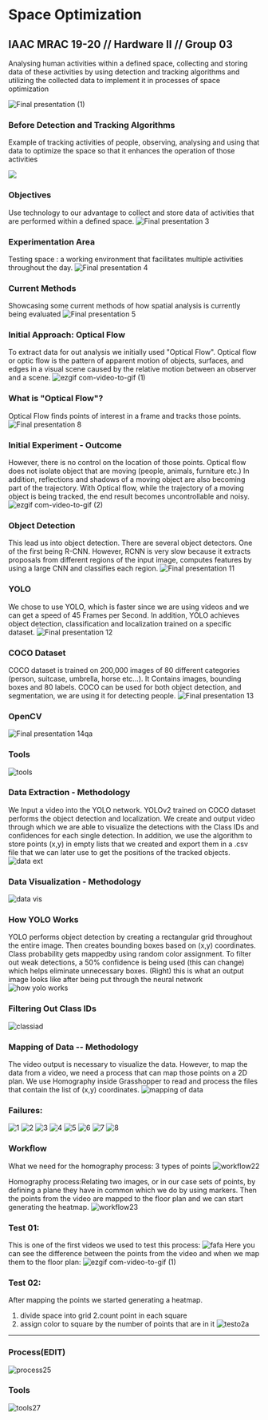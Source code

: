 # Space Optimization
## IAAC MRAC 19-20 // Hardware II // Group 03

Analysing human activities within a defined space, collecting and storing data of these activities by using detection and tracking algorithms and utilizing the collected data to implement it in processes of space optimization

![Final presentation (1)](https://user-images.githubusercontent.com/57528373/76356354-1a4e7080-6316-11ea-8ee5-429ab442cb1e.png)

### Before Detection and Tracking Algorithms
Example of tracking activities of people, observing, analysing and using that data to optimize the space so that it enhances the operation of those activities

[![](http://img.youtube.com/vi/jTageuhPfAM/0.jpg)](http://www.youtube.com/watch?v=jTageuhPfAM "Speedee Service System")


### Objectives
Use technology to our advantage to collect and store data of activities that are performed within a defined space.
![Final presentation 3](https://user-images.githubusercontent.com/57528373/76356363-1de1f780-6316-11ea-8268-58a6bcfced63.png)

### Experimentation Area
Testing space : a working environment that facilitates multiple activities throughout the day.
![Final presentation 4](https://user-images.githubusercontent.com/57528373/76411340-eadd4980-6391-11ea-8fb1-e2dd0f550e9e.png)

### Current Methods 
Showcasing some current methods of how spatial analysis is currently being evaluated
![Final presentation 5](https://user-images.githubusercontent.com/57528373/76356376-220e1500-6316-11ea-9bd4-c3de69fea49c.png)

### Initial Approach: Optical Flow
To extract data for out analysis we initially used "Optical Flow". Optical flow or optic flow is the pattern of apparent motion of objects, surfaces, and edges in a visual scene caused by the relative motion between an observer and a scene.
![ezgif com-video-to-gif (1)](https://user-images.githubusercontent.com/57528373/76371636-1ed95000-633b-11ea-97b8-2642da96df52.gif)

### What is "Optical Flow"?
Optical Flow finds points of interest in a frame and tracks those points. 
![Final presentation 8](https://user-images.githubusercontent.com/57528373/76369394-b0dd5a80-6333-11ea-8c31-3a1b62f08791.png)


### Initial Experiment - Outcome
However, there is no control on the location of those points. Optical flow does not isolate object that are moving (people, animals, furniture etc.) In addition, reflections and shadows of a moving object are also becoming part of the trajectory. With Optical flow, while the trajectory of a moving object is being tracked, the end result becomes uncontrollable and noisy.
![ezgif com-video-to-gif (2)](https://user-images.githubusercontent.com/57528373/76372089-9f4c8080-633c-11ea-9f04-68b6aba66824.gif)

### Object Detection
This lead us into object detection. There are several object detectors. One of the first being R-CNN. However, RCNN is very slow because it extracts proposals from different regions of the input image, computes features by using a large CNN and classifies each region. 
![Final presentation 11](https://user-images.githubusercontent.com/57528373/76372198-eb97c080-633c-11ea-84a6-45cff397c625.png)

### YOLO
We chose to use YOLO, which is faster since we are using videos and we can get a speed of 45 Frames per Second. In addition, YOLO achieves object detection, classification and localization trained on a specific dataset.
![Final presentation 12](https://user-images.githubusercontent.com/57528373/76356533-626d9300-6316-11ea-978c-75e42798dadd.png)

### COCO Dataset
COCO dataset is trained on 200,000 images of 80 different categories (person, suitcase, umbrella, horse etc…). It Contains images, bounding boxes and 80 labels. COCO can be used for both object detection, and segmentation, we are using it for detecting people.
![Final presentation 13](https://user-images.githubusercontent.com/57528373/76356526-5f72a280-6316-11ea-9e00-ea0d03937da2.png)

### OpenCV
![Final presentation 14qa](https://user-images.githubusercontent.com/57528373/76411532-4e677700-6392-11ea-99e4-52ccad839604.png)

### Tools
![tools](https://user-images.githubusercontent.com/57528373/76411694-9c7c7a80-6392-11ea-808e-70c0282fdcd7.png)

### Data Extraction - Methodology
We Input a video into the YOLO network. YOLOv2 trained on COCO dataset performs the object detection and localization. We create and output video through which we are able to visualize the detections with the Class IDs and confidences for each single detection. In addition, we use the algorithm to store points (x,y) in empty lists that we created and export them in a .csv file that we can later use to get the positions of the tracked objects.
![data ext](https://user-images.githubusercontent.com/57528373/76416360-3b0cd980-639b-11ea-9b44-d1935a3c3b02.png)

### Data Visualization - Methodology

![data vis](https://user-images.githubusercontent.com/57528373/76416546-963ecc00-639b-11ea-93a9-3b9b451ea0ef.png)

### How YOLO Works
YOLO performs object detection by creating a rectangular grid throughout the entire image. Then creates bounding boxes based on (x,y) coordinates. Class probability gets mappedby  using random color assignment. To filter out weak detections, a 50% confidence is being used (this can change) which helps eliminate unnecessary boxes. (Right) this is what an output image looks like after being put through the neural network
![how yolo works](https://user-images.githubusercontent.com/57528373/76411975-21679400-6393-11ea-88cf-6b6ba399cea4.png)

### Filtering Out Class IDs
![classiad](https://user-images.githubusercontent.com/57528373/76422008-d5bde600-63a4-11ea-889f-e9127c7191bd.png)

### Mapping of Data -- Methodology
The video output is necessary to visualize the data. However, to map the data from a video, we need a process that can map those points on a 2D plan. We use Homography inside Grasshopper to read and process the files that contain the list of (x,y) coordinates.
![mapping of data](https://user-images.githubusercontent.com/57528373/76421856-97282b80-63a4-11ea-9033-f8619ac8d3ea.png)

### Failures: 
![1](https://user-images.githubusercontent.com/57528373/76421070-65629500-63a3-11ea-8c91-dfd3e00b8483.gif)
![2](https://user-images.githubusercontent.com/57528373/76420932-33e9c980-63a3-11ea-8084-1343f818c372.gif)
![3](https://user-images.githubusercontent.com/57528373/76420881-1e749f80-63a3-11ea-9df3-a27060586f12.gif)
![4](https://user-images.githubusercontent.com/57528373/76420882-1fa5cc80-63a3-11ea-90b0-874d4095d62c.gif)
![5](https://user-images.githubusercontent.com/57528373/76420884-203e6300-63a3-11ea-9207-306a1bb60408.gif)
![6](https://user-images.githubusercontent.com/57528373/76420885-20d6f980-63a3-11ea-9716-a7b2925b6a6e.gif)
![7](https://user-images.githubusercontent.com/57528373/76420887-216f9000-63a3-11ea-80dc-6701345e5084.gif)
![8](https://user-images.githubusercontent.com/57528373/76420890-22082680-63a3-11ea-8543-e5444addfa07.gif)

### Workflow
What we need for the homography process: 3 types of points
![workflow22](https://user-images.githubusercontent.com/57528373/76424067-094e3f80-63a8-11ea-8f02-d56dd8a2ab93.png)

Homography process:Relating two images, or in our case sets of points, by defining a plane they have in common which we do by using markers. Then the points from the video are mapped to the floor plan and we can start generating the heatmap.
![workflow23](https://user-images.githubusercontent.com/57528373/76424220-3dc1fb80-63a8-11ea-992e-972451ece0d7.png)

### Test 01:
This is one of the first videos we used to test this process:
![fafa](https://user-images.githubusercontent.com/57528373/76413318-7dcbb300-6395-11ea-98b8-3dd5f40e1794.gif)
Here you can see the difference between the points from the video and when we map them to the floor plan:
![ezgif com-video-to-gif (1)](https://user-images.githubusercontent.com/57528373/76414504-bf5d5d80-6397-11ea-95a3-aaef98dacfb8.gif)

### Test 02: 
After mapping the points we started generating a heatmap.
1. divide space into grid
2.count point in each square
2. assign color to square by the number of points that are in it
![testo2a](https://user-images.githubusercontent.com/57528373/76424739-ecfed280-63a8-11ea-8737-44c3f754eeb8.png)



----------------------------------------------

### Process(EDIT)
![process25](https://user-images.githubusercontent.com/57528373/76412679-4a3c5900-6394-11ea-9e17-3b03b331e503.png)

### Tools
![tools27](https://user-images.githubusercontent.com/57528373/76412748-748e1680-6394-11ea-9299-1952a7687147.png)
